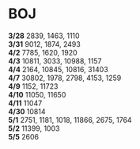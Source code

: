 # BOJ

**3/28** 2839, 1463, 1110  
**3/31** 9012, 1874, 2493  
**4/2** 7785, 1620, 1920  
**4/3** 10811, 3033, 10988, 1157  
**4/4** 2164, 10845, 10816, 31403  
**4/7** 30802, 1978, 2798, 4153, 1259  
**4/9** 1152, 11723  
**4/10** 11050, 11650  
**4/11** 11047  
**4/30** 10814  
**5/1** 2751, 1181, 1018, 11866, 2675, 1764  
**5/2** 11399, 1003  
**5/5** 2606  
